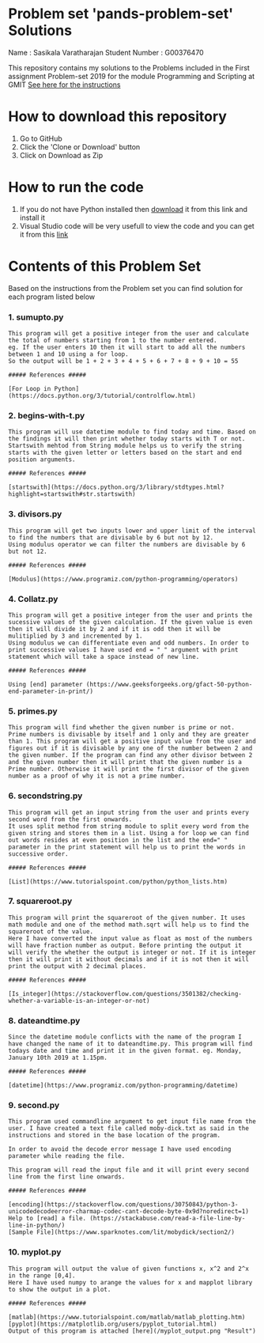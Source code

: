 # Problem set 'pands-problem-set' Solutions

Name : Sasikala Varatharajan 
Student Number : G00376470

This repository contains my solutions to the Problems included in the First assignment Problem-set 2019 for the module Programming and Scripting at GMIT
[See here for the instructions](https://web.microsoftstream.com/video/2d4fec98-175e-4a12-a07e-bd096f40fc3c)

# How to download this repository
1. Go to GitHub
2. Click the 'Clone or Download' button
3. Click on Download as Zip

# How to run the code
1. If you do not have Python installed then [download](https://www.anaconda.com/distribution/) it from this link and install it
2. Visual Studio code will be very usefull to view the code and you can get it from this [link](https://code.visualstudio.com/)

# Contents of this Problem Set
Based on the instructions from the Problem set you can find solution for each program listed below

### 1. sumupto.py

    This program will get a positive integer from the user and calculate the total of numbers starting from 1 to the number entered. 
    eg. If the user enters 10 then it will start to add all the numbers between 1 and 10 using a for loop.
    So the output will be 1 + 2 + 3 + 4 + 5 + 6 + 7 + 8 + 9 + 10 = 55
    
    ##### References #####

    [For Loop in Python](https://docs.python.org/3/tutorial/controlflow.html)

### 2. begins-with-t.py

    This program will use datetime module to find today and time. Based on the findings it will then print whether today starts with T or not.
    Startswith mehtod from String module helps us to verify the string starts with the given letter or letters based on the start and end position arguments.

    ##### References #####

    [startswith](https://docs.python.org/3/library/stdtypes.html?highlight=startswith#str.startswith)

### 3. divisors.py
    
    This program will get two inputs lower and upper limit of the interval to find the numbers that are divisable by 6 but not by 12.
    Using modulus operator we can filter the numbers are divisable by 6 but not 12.

    ##### References #####

    [Modulus](https://www.programiz.com/python-programming/operators)

### 4. Collatz.py

    This program will get a positive integer from the user and prints the sucessive values of the given calculation. If the given value is even then it will divide it by 2 and if it is odd then it will be mulitiplied by 3 and incremented by 1.
    Using modulus we can differentiate even and odd numbers. In order to print successive values I have used end = " " argument with print statement which will take a space instead of new line.

    ##### References #####

    Using [end] parameter (https://www.geeksforgeeks.org/gfact-50-python-end-parameter-in-print/) 

### 5. primes.py

    This program will find whether the given number is prime or not.
    Prime numbers is divisable by itself and 1 only and they are greater than 1. This program will get a positive input value from the user and figures out if it is divisable by any one of the number between 2 and the given number. If the program can find any other divisor between 2 and the given number then it will print that the given number is a Prime number. Otherwise it will print the first divisor of the given number as a proof of why it is not a prime number.

### 6. secondstring.py

    This program will get an input string from the user and prints every second word from the first onwards.
    It uses split method from string module to split every word from the given string and stores them in a list. Using a for loop we can find out words resides at even position in the list and the end=" " parameter in the print statement will help us to print the words in successive order.

    ##### References #####

    [List](https://www.tutorialspoint.com/python/python_lists.htm)

### 7. squareroot.py

    This program will print the squareroot of the given number. It uses math module and one of the method math.sqrt will help us to find the squareroot of the value. 
    Here I have converted the input value as float as most of the numbers will have fraction number as output. Before printing the output it will verify the whether the output is integer or not. If it is integer then it will print it without decimals and if it is not then it will print the output with 2 decimal places.

    ##### References #####

    [Is_integer](https://stackoverflow.com/questions/3501382/checking-whether-a-variable-is-an-integer-or-not)

### 8. dateandtime.py

    Since the datetime module conflicts with the name of the program I have changed the name of it to dateandtime.py. This program will find todays date and time and print it in the given format. eg. Monday, January 10th 2019 at 1.15pm.

    ##### References #####

    [datetime](https://www.programiz.com/python-programming/datetime)

### 9. second.py

    This program used commandline argument to get input file name from the user. I have created a text file called moby-dick.txt as said in the instructions and stored in the base location of the program.

    In order to avoid the decode error message I have used encoding parameter while reading the file. 

    This program will read the input file and it will print every second line from the first line onwards.

    ##### References #####

    [encoding](https://stackoverflow.com/questions/30750843/python-3-unicodedecodeerror-charmap-codec-cant-decode-byte-0x9d?noredirect=1)
    Help to [read] a file. (https://stackabuse.com/read-a-file-line-by-line-in-python/)
    [Sample File](https://www.sparknotes.com/lit/mobydick/section2/)

### 10. myplot.py

    This program will output the value of given functions x, x^2 and 2^x in the range [0,4].
    Here I have used numpy to arange the values for x and mapplot library to show the output in a plot. 

    ##### References #####

    [matlab](https://www.tutorialspoint.com/matlab/matlab_plotting.htm)
    [pyplot](https://matplotlib.org/users/pyplot_tutorial.html)
    Output of this program is attached [here](/myplot_output.png "Result")

